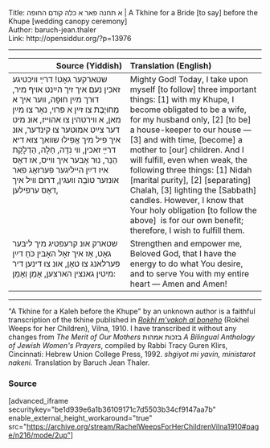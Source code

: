 <html>
<head></head>
<body>
Title: א תחנה פאר א כלה קודם החופה | A Tkhine for a Bride [to say] before the Khupe [wedding canopy ceremony]<br />
Author: baruch-jean.thaler<br />
Link: http://opensiddur.org/?p=13976
<p />
<hr />

<table style="margin-left: auto;margin-right: auto;" class="draggable">
<thead><tr><th id="x" style="text-align: right;">Source (Yiddish)</th><th style="text-align: left;">Translation (English)</th></tr></thead>
<tbody>
<tr><td style="vertical-align:top;" width="46%">
<div class="yiddish"><span lang="yi">
שטארקער גאָט! 
דרײַ װיכטיגע זאכין נעם איך זיך הײַנט אױף מיר, 
דוּרך מײַן חוּפָּה, װער איך א מְחוּיֶבֶת צו זײַן א פרױ, נאָר צוּ מײַן מאן, 
א װירטהין צוּ אהוײז, 
אוּנ מיט דער צײַט אמוּטער צוּ קינדער, 
אוּנ איך פיל מיך אֲפִילוּ שװאך צוּא דיא דרײַ זאכין, 
װי נִדָה, 
חַלָה, 
הַדְלָקַת הַנֵר, 
נוּר אָבּער איך װײס, אז דאָס איז דײַן הײליגער פערזאָג 
פאר אוּנזער טוֺבָה װעגין, 
דרוּם װיל איך דאָס ערפילען, 
</span></div></td>

<td style="vertical-align:top;" width="53%"><div class="english">
Mighty God! 
Today, I take upon myself [to follow] three important things: 
[1] with my Khupe, I become obligated to be a wife, for my husband only, 
[2] [to be] a house-keeper to our house — 
[3] and with time, [become] a mother to [our] children. 
And I will fulfill, even when weak, the following three things: 
[1] Nidah [marital purity], 
[2] [separating] Chalah, 
[3] lighting the [Sabbath] candles. 
However, I know that Your holy obligation [to follow the above]&nbsp;
is for our own benefit; 
therefore, I wish to fulfill them. 
</div></td></tr>


<tr><td style="vertical-align:top;" width="46%">
<div class="yiddish"><span lang="yi">
שטארק אוּנ קרעפטיג מיך ליבּער גאָט, 
אַז איך זאָל האָבּין כֹּחַ דײַן פערלאנג צוּ טאָן, 
אוּנ צוּ דינען דיר מיטין גאנצין הארצען, 
אָמֵן וְאָמֵן:
</span></div></td>

<td style="vertical-align:top;" width="53%"><div class="english">
Strengthen and empower me, 
Beloved God, that I have the energy to do what You desire, 
and to serve You with my entire heart — 
Amen and Amen!
</div></td>
</tr>
</tbody></table>

<hr />
"A Tkhine for a Kaleh before the Khupe" by an unknown author is a faithful transcription of the tkhine published in <em><a href="https://opensiddur.org/compilations/rabbinic-prayer/seder-tkhines/rokhl-mvako-al-boneho-a-nayye-shas-tekhine-vilna-1910/">Rokhl m'vakoh al boneho</a></em> (Rokhel Weeps for her Children), Vilna, 1910. I have transcribed it without any changes from <em>The Merit of Our Mothers</em> בזכות אמהות <em>A Bilingual Anthology of Jewish Women's Prayers</em>, compiled by Rabbi Tracy Guren Klirs, Cincinnati: Hebrew Union College Press, 1992. <em>shgiyot mi yavin, ministarot nakeni.</em> Translation by Baruch Jean Thaler.

<h3>Source</h3>

[advanced_iframe securitykey="be1d939e6a1b36109171c7d5503b34cf9147aa7b" enable_external_height_workaround="true" src="https://archive.org/stream/RachelWeepsForHerChildrenVilna1910#page/n216/mode/2up"]


</body>
</html>